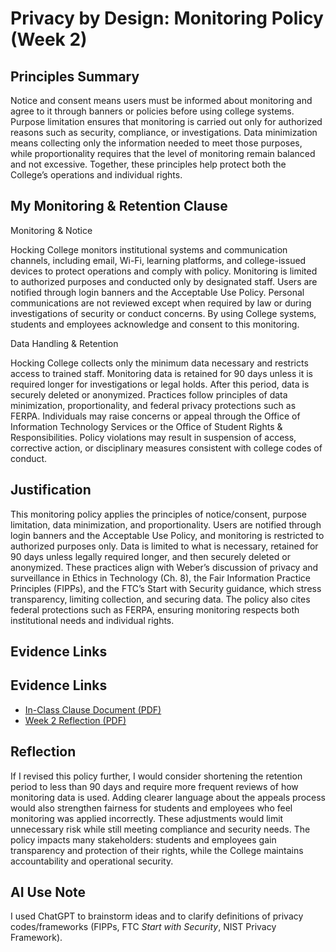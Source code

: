 # Privacy by Design: Monitoring Policy (Week 2)

## Principles Summary
Notice and consent means users must be informed about monitoring and agree to it through banners or policies before using college systems. Purpose limitation ensures that monitoring is carried out only for authorized reasons such as security, compliance, or investigations. Data minimization means collecting only the information needed to meet those purposes, while proportionality requires that the level of monitoring remain balanced and not excessive. Together, these principles help protect both the College’s operations and individual rights.

## My Monitoring & Retention Clause
Monitoring & Notice 

Hocking College monitors institutional systems and communication channels, including email, Wi-Fi, learning platforms, and college-issued devices to protect operations and comply with policy. Monitoring is limited to authorized purposes and conducted only by designated staff. Users are notified through login banners and the Acceptable Use Policy. Personal communications are not reviewed except when required by law or during investigations of security or conduct concerns. By using College systems, students and employees acknowledge and consent to this monitoring. 

Data Handling & Retention 

Hocking College collects only the minimum data necessary and restricts access to trained staff. Monitoring data is retained for 90 days unless it is required longer for investigations or legal holds. After this period, data is securely deleted or anonymized. Practices follow principles of data minimization, proportionality, and federal privacy protections such as FERPA. Individuals may raise concerns or appeal through the Office of Information Technology Services or the Office of Student Rights & Responsibilities. Policy violations may result in suspension of access, corrective action, or disciplinary measures consistent with college codes of conduct. 

## Justification
This monitoring policy applies the principles of notice/consent, purpose limitation, data minimization, and proportionality. Users are notified through login banners and the Acceptable Use Policy, and monitoring is restricted to authorized purposes only. Data is limited to what is necessary, retained for 90 days unless legally required longer, and then securely deleted or anonymized. These practices align with Weber’s discussion of privacy and surveillance in Ethics in Technology (Ch. 8), the Fair Information Practice Principles (FIPPs), and the FTC’s Start with Security guidance, which stress transparency, limiting collection, and securing data. The policy also cites federal protections such as FERPA, ensuring monitoring respects both institutional needs and individual rights.

## Evidence Links
## Evidence Links
- [In-Class Clause Document (PDF)](../docs/week2-clause.pdf)
- [Week 2 Reflection (PDF)](../docs/week2-reflection.pdf)


## Reflection
If I revised this policy further, I would consider shortening the retention period to less than 90 days and require more frequent reviews of how monitoring data is used. Adding clearer language about the appeals process would also strengthen fairness for students and employees who feel monitoring was applied incorrectly. These adjustments would limit unnecessary risk while still meeting compliance and security needs. The policy impacts many stakeholders: students and employees gain transparency and protection of their rights, while the College maintains accountability and operational security.

## AI Use Note
I used ChatGPT to brainstorm ideas and to clarify definitions of privacy codes/frameworks (FIPPs, FTC *Start with Security*, NIST Privacy Framework). 

